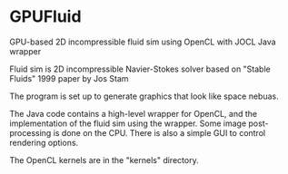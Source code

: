 # GPUFluid
GPU-based 2D incompressible fluid sim using OpenCL with JOCL Java wrapper

Fluid sim is 2D incompressible Navier-Stokes solver based on "Stable Fluids" 1999 paper by Jos Stam

The program is set up to generate graphics that look like space nebuas.

The Java code contains a high-level wrapper for OpenCL, and the implementation of the fluid sim using the wrapper.
Some image post-processing is done on the CPU. There is also a simple GUI to control rendering options.

The OpenCL kernels are in the "kernels" directory.
